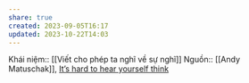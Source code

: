 ```yaml
---
share: true
created: 2023-09-05T16:17
updated: 2023-10-22T14:03
---
```

Khái niệm:: 
[[Viết cho phép ta nghĩ về sự nghĩ]]
Nguồn:: [[Andy Matuschak]], [It’s hard to hear yourself think](https://notes.andymatuschak.org/zWzVw2VM4TPjpKXnHUfLaso)